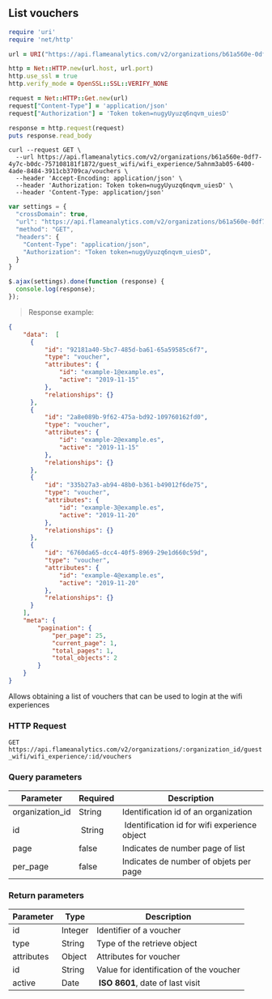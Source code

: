 ## List vouchers

```ruby
require 'uri'
require 'net/http'

url = URI("https://api.flameanalytics.com/v2/organizations/b61a560e-0df7-4y7c-b0dc-757108181f1872/guest_wifi/wifi_experience/5ahnm3ab05-6400-4ade-8484-3911cb3709ca/vouchers")

http = Net::HTTP.new(url.host, url.port)
http.use_ssl = true
http.verify_mode = OpenSSL::SSL::VERIFY_NONE

request = Net::HTTP::Get.new(url)
request["Content-Type"] = 'application/json'
request["Authorization"] = 'Token token=nugyUyuzq6nqvm_uiesD'

response = http.request(request)
puts response.read_body
```

```shell
curl --request GET \
  --url https://api.flameanalytics.com/v2/organizations/b61a560e-0df7-4y7c-b0dc-757108181f1872/guest_wifi/wifi_experience/5ahnm3ab05-6400-4ade-8484-3911cb3709ca/vouchers \
  --header 'Accept-Encoding: application/json' \
  --header 'Authorization: Token token=nugyUyuzq6nqvm_uiesD' \
  --header 'Content-Type: application/json'
```

```javascript
var settings = {
  "crossDomain": true,
  "url": "https://api.flameanalytics.com/v2/organizations/b61a560e-0df7-4y7c-b0dc-757108181f1872/guest_wifi/wifi_experience/5ahnm3ab05-6400-4ade-8484-3911cb3709ca/vouchers",
  "method": "GET",
  "headers": {
    "Content-Type": "application/json",
    "Authorization": "Token token=nugyUyuzq6nqvm_uiesD",
  }
}

$.ajax(settings).done(function (response) {
  console.log(response);
});
```

> Response example:

```json
{
    "data":  [
      {
          "id": "92181a40-5bc7-485d-ba61-65a59585c6f7",
          "type": "voucher",
          "attributes": {
              "id": "example-1@example.es",
              "active": "2019-11-15"
          },
          "relationships": {}
      },
      {
          "id": "2a8e089b-9f62-475a-bd92-109760162fd0",
          "type": "voucher",
          "attributes": {
              "id": "example-2@example.es",
              "active": "2019-11-15"
          },
          "relationships": {}
      },
      {
          "id": "335b27a3-ab94-48b0-b361-b49012f6de75",
          "type": "voucher",
          "attributes": {
              "id": "example-3@example.es",
              "active": "2019-11-20"
          },
          "relationships": {}
      },
      {
          "id": "6760da65-dcc4-40f5-8969-29e1d660c59d",
          "type": "voucher",
          "attributes": {
              "id": "example-4@example.es",
              "active": "2019-11-20"
          },
          "relationships": {}
      }
    ],
    "meta": {
        "pagination": {
            "per_page": 25,
            "current_page": 1,
            "total_pages": 1,
            "total_objects": 2
        }
    }
}
```

Allows obtaining a list of vouchers that can be used to login at the wifi experiences

### HTTP Request

`GET https://api.flameanalytics.com/v2/organizations/:organization_id/guest_wifi/wifi_experience/:id/vouchers`

### Query parameters

Parameter | Required | Description
--------- | ------- | -----------
organization_id | String | Identification id of an organization
id | String | Identification id for wifi experience object
page | false | Indicates de number page of list
per_page | false | Indicates de number of objets per page


### Return parameters

Parameter | Type | Description
--------- | ------- | -----------
id | Integer | Identifier of a voucher
type | String | Type of the retrieve object
attributes | Object | Attributes for voucher
id | String | Value for identification of the voucher
active | Date | **ISO 8601**, date of last visit
